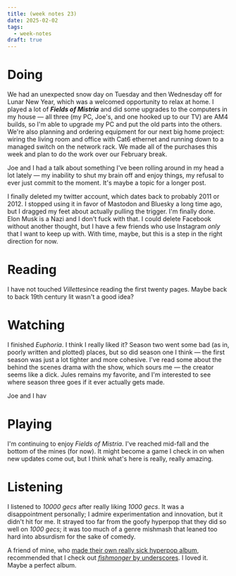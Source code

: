 ```yaml
---
title: (week notes 23)
date: 2025-02-02
tags:
  - week-notes
draft: true
---
```

# Doing
We had an unexpected snow day on Tuesday and then Wednesday off for Lunar New Year, which was a welcomed opportunity to relax at home. I played a lot of **_Fields of Mistria_** and did some upgrades to the computers in my house — all three (my PC, Joe's, and one hooked up to our TV) are AM4 builds, so I'm able to upgrade my PC and put the old parts into the others. We're also planning and ordering equipment for our next big home project: wiring the living room and office with Cat6 ethernet and running down to a managed switch on the network rack. We made all of the purchases this week and plan to do the work over our February break.

Joe and I had a talk about something I've been rolling around in my head a lot lately — my inability to shut my brain off and enjoy things, my refusal to ever just commit to the moment. It's maybe a topic for a longer post.

I finally deleted my twitter account, which dates back to probably 2011 or 2012. I stopped using it in favor of Mastodon and Bluesky a long time ago, but I dragged my feet about actually pulling the trigger. I'm finally done. Elon Musk is a Nazi and I don't fuck with that. I could delete Facebook without another thought, but I have a few friends who use Instagram *only* that I want to keep up with. With time, maybe, but this is a step in the right direction for now.

# Reading
I have not touched *Villette*since reading the first twenty pages. Maybe back to back 19th century lit wasn't a good idea?

# Watching
I finished *Euphoria*. I think I really liked it? Season two went some bad (as in, poorly written and plotted) places, but so did season one I think — the first season was just a lot tighter and more cohesive. I've read some about the behind the scenes drama with the show, which sours me — the creator seems like a dick. Jules remains my favorite, and I'm interested to see where season three goes if it ever actually gets made.

Joe and I hav
# Playing
I'm continuing to enjoy *Fields of Mistria*. I've reached mid-fall and the bottom of the mines (for now). It might become a game I check in on when new updates come out, but I think what's here is really, really amazing.

# Listening
I listened to *10000 gecs* after really liking *1000 gecs*. It was a disappointment personally; I admire experimentation and innovation, but it didn't hit for me. It strayed too far from the goofy hyperpop that they did so well on *1000 gecs*; it was too much of a genre mishmash that leaned too hard into absurdism for the sake of comedy.

A friend of mine, who [made their own really sick hyperpop album](https://nkbradio.bandcamp.com/album/another-summer), recommended that I check out [*fishmonger* by underscores](https://underscores.bandcamp.com/album/fishmonger). I loved it. Maybe a perfect album.